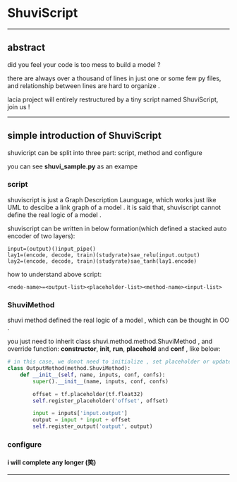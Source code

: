 # ShuviScript

---

## abstract

did you feel your code is too mess to build a model ?

there are always over a thousand of lines in just one or some few py files, and relationship between lines are hard to organize .

lacia project will entirely restructured by a tiny script named ShuviScript, join us !

---

## simple introduction of ShuviScript

shuvicript can be split into three part: script, method and configure

you can see __shuvi_sample.py__ as an exampe

### script

shuviscript is just a Graph Description Launguage, which works just like UML to descibe a link graph of a model . it is said that, shuviscript cannot define the real logic of a model .

shuviscript can be written in below formation(which defined a stacked auto encoder of two layers):

```
input=(output)()input_pipe()
lay1=(encode, decode, train)(studyrate)sae_relu(input.output)
lay2=(encode, decode, train)(studyrate)sae_tanh(lay1.encode)
```

how to understand above script:

```
<node-name>=<output-list><placeholder-list><method-name><input-list>
```

### ShuviMethod

shuvi method defined the real logic of a model , which can be thought in OO .

you just need to inherit class shuvi.method.method.ShuviMethod , and override function: __constructor__, __init__, __run__, __placehold__ and __conf__ , like below:

```python
# in this case, we donot need to initialize , set placeholder or update configure, and we can use default run method
class OutputMethod(method.ShuviMethod):
    def __init__(self, name, inputs, conf, confs):
        super().__init__(name, inputs, conf, confs)

        offset = tf.placeholder(tf.float32)
        self.register_placeholder('offset', offset)

        input = inputs['input.output']
        output = input * input + offset
        self.register_output('output', output)
```

### configure

#### i will complete any longer (笑)

---

